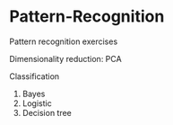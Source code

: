 # Pattern-Recognition
Pattern recognition exercises 

Dimensionality reduction: PCA

Classification
1. Bayes
1. Logistic
1. Decision tree
